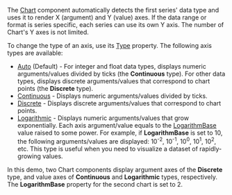 The [Chart](https://docs.devexpress.com/Blazor/DevExpress.Blazor.DxChart-1) component automatically detects the first series' data type and uses it to render X (argument) and Y (value) axes. If the data range or format is series specific, each series can use its own Y axis. The number of Chart's Y axes is not limited.

To change the type of an axis, use its [Type](https://docs.devexpress.com/Blazor/DevExpress.Blazor.DxChartAxis-1.Type) property. The following axis types are available:

*   [Auto](https://docs.devexpress.com/Blazor/DevExpress.Blazor.ChartAxisType) (Default) - For integer and float data types, displays numeric arguments/values divided by ticks (the **Continuous** type). For other data types, displays discrete arguments/values that correspond to chart points (the **Discrete** type).
*   [Continuous](https://docs.devexpress.com/Blazor/DevExpress.Blazor.ChartAxisType) - Displays numeric arguments/values divided by ticks.
*   [Discrete](https://docs.devexpress.com/Blazor/DevExpress.Blazor.ChartAxisType) - Displays discrete arguments/values that correspond to chart points.
*   [Logarithmic](https://docs.devexpress.com/Blazor/DevExpress.Blazor.ChartAxisType) - Displays numeric arguments/values that grow exponentially. Each axis argument/value equals to the [LogarithmBase](https://docs.devexpress.com/Blazor/DevExpress.Blazor.DxChartAxis-1.LogarithmBase) value raised to some power. For example, if **LogarithmBase** is set to 10, the following arguments/values are displayed: 10<sup>-2</sup>, 10<sup>-1</sup>, 10<sup>0</sup>, 10<sup>1</sup>, 10<sup>2</sup>, etc. This type is useful when you need to visualize a dataset of rapidly-growing values.

In this demo, two Chart components display argument axes of the **Discrete** type, and value axes of **Continuous** and **Logarithmic** types, respectively. The **LogarithmBase** property for the second chart is set to 2.
